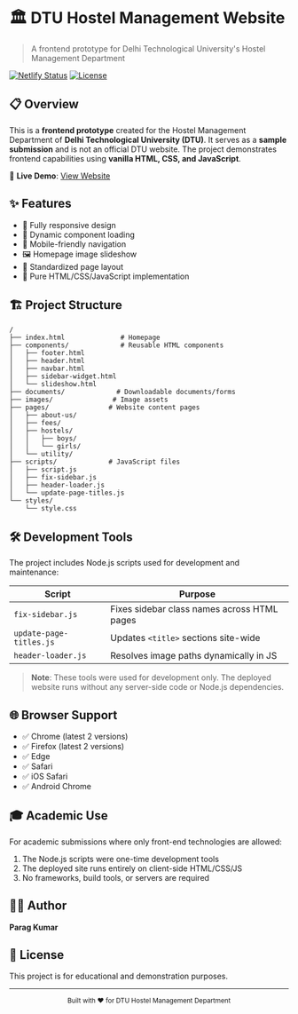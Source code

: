 # 🏛️ DTU Hostel Management Website

> A frontend prototype for Delhi Technological University's Hostel Management Department

[![Netlify Status](https://api.netlify.com/api/v1/badges/roaring-meringue-aac216/deploy-status)](https://roaring-meringue-aac216.netlify.app/)
[![License](https://img.shields.io/badge/License-MIT-blue.svg)](LICENSE)

## 📋 Overview

This is a **frontend prototype** created for the Hostel Management Department of **Delhi Technological University (DTU)**. It serves as a **sample submission** and is not an official DTU website. The project demonstrates frontend capabilities using **vanilla HTML, CSS, and JavaScript**.

🔗 **Live Demo**: [View Website](https://roaring-meringue-aac216.netlify.app/)

## ✨ Features

- 📱 Fully responsive design
- 🔄 Dynamic component loading
- 📱 Mobile-friendly navigation
- 🖼️ Homepage image slideshow
- 📐 Standardized page layout
- 🚀 Pure HTML/CSS/JavaScript implementation

## 🏗️ Project Structure

```
/
├── index.html              # Homepage
├── components/             # Reusable HTML components
│   ├── footer.html
│   ├── header.html
│   ├── navbar.html
│   ├── sidebar-widget.html
│   └── slideshow.html
├── documents/             # Downloadable documents/forms
├── images/               # Image assets
├── pages/               # Website content pages
│   ├── about-us/
│   ├── fees/
│   ├── hostels/
│   │   ├── boys/
│   │   └── girls/
│   └── utility/
├── scripts/             # JavaScript files
│   ├── script.js
│   ├── fix-sidebar.js
│   ├── header-loader.js
│   └── update-page-titles.js
└── styles/
    └── style.css
```

## 🛠️ Development Tools

The project includes Node.js scripts used for development and maintenance:

| Script                  | Purpose                                     |
| ----------------------- | ------------------------------------------- |
| `fix-sidebar.js`        | Fixes sidebar class names across HTML pages |
| `update-page-titles.js` | Updates `<title>` sections site-wide        |
| `header-loader.js`      | Resolves image paths dynamically in JS      |

> **Note**: These tools were used for development only. The deployed website runs without any server-side code or Node.js dependencies.

## 🌐 Browser Support

- ✅ Chrome (latest 2 versions)
- ✅ Firefox (latest 2 versions)
- ✅ Edge
- ✅ Safari
- ✅ iOS Safari
- ✅ Android Chrome

## 🎓 Academic Use

For academic submissions where only front-end technologies are allowed:

1. The Node.js scripts were one-time development tools
2. The deployed site runs entirely on client-side HTML/CSS/JS
3. No frameworks, build tools, or servers are required

## 👨‍💻 Author

**Parag Kumar**

## 📄 License

This project is for educational and demonstration purposes.

---

<div align="center">
  <sub>Built with ❤️ for DTU Hostel Management Department</sub>
</div>
